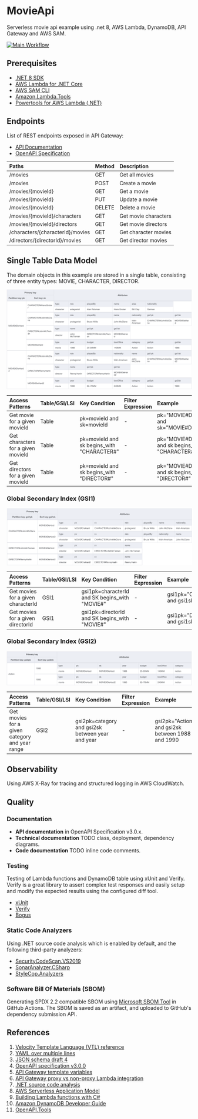 # MovieApi

Serverless movie api example using .net 8, AWS Lambda, DynamoDB, API Gateway and AWS SAM.

[![Main Workflow](https://github.com/markuslindberg/serverless-movie-api-example/actions/workflows/pipeline.yaml/badge.svg)](https://github.com/markuslindberg/serverless-movie-api-example/actions/workflows/pipeline.yaml)

## Prerequisites

* [.NET 8 SDK](https://dotnet.microsoft.com/en-us/download)
* [AWS Lambda for .NET Core](https://github.com/aws/aws-lambda-dotnet)
* [AWS SAM CLI](https://docs.aws.amazon.com/serverless-application-model/latest/developerguide/install-sam-cli.html)
* [Amazon.Lambda.Tools](https://github.com/aws/aws-extensions-for-dotnet-cli)
* [Powertools for AWS Lambda (.NET)](https://docs.powertools.aws.dev/lambda/dotnet/)

## Endpoints

List of REST endpoints exposed in API Gateway:

* [API Documentation](https://bump.sh/markuslindberg/doc/movieapi)
* [OpenAPI Specification](src/MovieApi/Schemas/openapi.yaml)

| Paths | Method | Description|
| :---  | :---   | :---       |
|/movies|GET|Get all movies|
|/movies|POST|Create a movie|
|/movies/{movieId}|GET|Get a movie|
|/movies/{movieId}|PUT|Update a movie|
|/movies/{movieId}|DELETE|Delete a movie|
|/movies/{movieId}/characters|GET|Get movie characters|
|/movies/{movieId}/directors|GET|Get movie directors|
|/characters/{characterId}/movies|GET|Get character movies|
|/directors/{directorId}/movies|GET|Get director movies|

## Single Table Data Model

The domain objects in this example are stored in a single table, consisting of three entity types: MOVIE, CHARACTER, DIRECTOR.

![Single Table](images/MoviesTable.png)

| Access Patterns |Table/GSI/LSI|Key Condition|Filter Expression| Example|
| :---        | :---         | :---     | :---    |:---|
|Get movie for a given movieId|Table|pk=movieId and sk=movieId|-|pk="MOVIE#DieHard" and sk="MOVIE#DieHard"|
|Get characters for a given movieId|Table|pk=movieId and sk begins_with "CHARACTER#"|-|pk="MOVIE#DieHard" and sk begins_with "CHARACTER#"|
|Get directors for a given movieId|Table|pk=movieId and sk begins_with "DIRECTOR#"|-|pk="MOVIE#DieHard" and sk begins_with "DIRECTOR#"|

### Global Secondary Index (GSI1)

![GSI1](images/MoviesTableGSI1.png)

| Access Patterns |Table/GSI/LSI|Key Condition|Filter Expression| Example|
| :---        | :---         | :---     | :---    |:---|
|Get movies for a given characterId|GSI1|gsi1pk=characterId and SK begins_with "MOVIE#"|-|gsi1pk="CHARACTER#JohnMcClane" and gsi1sk begins_with "MOVIE#"|
|Get movies for a given directorId|GSI1|gsi1pk=directorId and SK begins_with "MOVIE#"|-|gsi1pk="DIRECTOR#JohnMcTiernan" and gsi1sk begins_with "MOVIE#"|

### Global Secondary Index (GSI2)

![GSI2](images/MoviesTableGSI2.png)

| Access Patterns |Table/GSI/LSI|Key Condition|Filter Expression| Example|
| :---        | :---         | :---     | :---    |:---|
|Get movies for a given category and year range|GSI2|gsi2pk=category and gsi2sk between year and year|-|gsi2pk="Action" and gsi2sk between 1988 and 1990|

## Observability
Using AWS X-Ray for tracing and structured logging in AWS CloudWatch. 

## Quality 

### Documentation

* **API documentation** in OpenAPI Specification v3.0.x.
* **Technical documentation** TODO class, deployment, dependency diagrams.
* **Code documentation** TODO inline code comments.

### Testing
Testing of Lambda functions and DynamoDB table using xUnit and Verify. Verify is a great library to assert complex test responses and easily setup and modify the expected results using the configured diff tool.

* [xUnit](https://xunit.net/)
* [Verify](https://github.com/VerifyTests/Verify)
* [Bogus](https://github.com/bchavez/Bogus)

### Static Code Analyzers
Using .NET source code analysis which is enabled by default, and the following third-party analyzers:

* [SecurityCodeScan.VS2019](https://security-code-scan.github.io/)
* [SonarAnalyzer.CSharp](https://github.com/SonarSource/sonar-dotnet)
* [StyleCop.Analyzers](https://github.com/DotNetAnalyzers/StyleCopAnalyzers)

### Software Bill Of Materials (SBOM)
Generating SPDX 2.2 compatible SBOM using [Microsoft SBOM Tool](https://github.com/microsoft/sbom-tool) in GitHub Actions. The SBOM is saved as an artifact, and uploaded to GitHub's dependency submission API.

## References
1. [Velocity Template Language (VTL) reference](https://velocity.apache.org/engine/devel/vtl-reference.html)
2. [YAML over multiple lines](https://stackoverflow.com/questions/3790454/how-do-i-break-a-string-in-yaml-over-multiple-lines)
3. [JSON schema draft 4](https://datatracker.ietf.org/doc/html/draft-zyp-json-schema-04)
4. [OpenAPI specification v3.0.0](https://spec.openapis.org/oas/v3.0.0)
5. [API Gateway template variables](https://docs.aws.amazon.com/apigateway/latest/developerguide/api-gateway-mapping-template-reference.html)
6. [API Gateway proxy vs non-proxy Lambda integration](https://medium.com/@lakshmanLD/lambda-proxy-vs-lambda-integration-in-aws-api-gateway-3a9397af0e6d)
7. [.NET source code analysis](https://docs.microsoft.com/en-us/dotnet/fundamentals/code-analysis/overview)
8. [AWS Serverless Application Model](https://docs.aws.amazon.com/serverless-application-model/latest/developerguide/what-is-sam.html)
9. [Building Lambda functions with C#](https://docs.aws.amazon.com/lambda/latest/dg/lambda-csharp.html)
10. [Amazon DynamoDB Developer Guide](https://docs.aws.amazon.com/amazondynamodb/latest/developerguide/Introduction.html)
11. [OpenAPI.Tools](https://openapi.tools/)